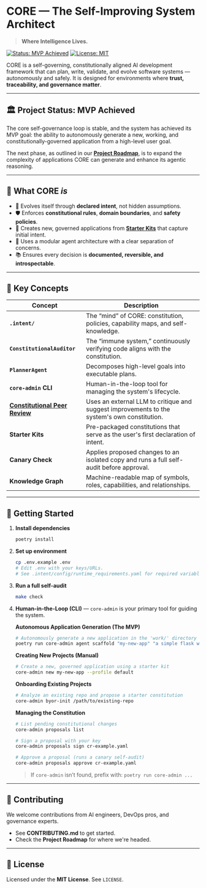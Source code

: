 # CORE — The Self-Improving System Architect

> **Where Intelligence Lives.**

[![Status: MVP Achieved](https://img.shields.io/badge/status-MVP%20achieved-brightgreen.svg)](#-project-status)
[![License: MIT](https://img.shields.io/badge/License-MIT-yellow.svg)](LICENSE)

CORE is a self-governing, constitutionally aligned AI development framework that can plan, write, validate, and evolve software systems — autonomously and safely. It is designed for environments where **trust, traceability, and governance matter**.

---

## 🏛️ Project Status: MVP Achieved

The core self-governance loop is stable, and the system has achieved its MVP goal: the ability to autonomously generate a new, working, and constitutionally-governed application from a high-level user goal.

The next phase, as outlined in our **[Project Roadmap](docs/04_ROADMAP.md)**, is to expand the complexity of applications CORE can generate and enhance its agentic reasoning.

---

## 🧠 What CORE *is*

* 🧾 Evolves itself through **declared intent**, not hidden assumptions.
* 🛡️ Enforces **constitutional rules**, **domain boundaries**, and **safety policies**.
* 🌱 Creates new, governed applications from **[Starter Kits](docs/06_STARTER_KITS.md)** that capture initial intent.
* 🧩 Uses a modular agent architecture with a clear separation of concerns.
* 📚 Ensures every decision is **documented, reversible, and introspectable**.

---

## 🦮 Key Concepts

| Concept                                                                 | Description                                                                                 |
| ----------------------------------------------------------------------- | ------------------------------------------------------------------------------------------- |
| **`.intent/`**                                                          | The “mind” of CORE: constitution, policies, capability maps, and self-knowledge.            |
| **`ConstitutionalAuditor`**                                             | The “immune system,” continuously verifying code aligns with the constitution.              |
| **`PlannerAgent`**                                                      | Decomposes high-level goals into executable plans.                                          |
| **`core-admin` CLI**                                                    | Human-in-the-loop tool for managing the system's lifecycle.                                 |
| **[Constitutional Peer Review](docs/07_CONSTITUTIONAL_PEER_REVIEW.md)** | Uses an external LLM to critique and suggest improvements to the system's own constitution. |
| **Starter Kits**                                                        | Pre-packaged constitutions that serve as the user's first declaration of intent.            |
| **Canary Check**                                                        | Applies proposed changes to an isolated copy and runs a full self-audit before approval.    |
| **Knowledge Graph**                                                     | Machine-readable map of symbols, roles, capabilities, and relationships.                    |

---

## 🚀 Getting Started

1. **Install dependencies**

   ```bash
   poetry install
   ```

2. **Set up environment**

   ```bash
   cp .env.example .env
   # Edit .env with your keys/URLs.
   # See .intent/config/runtime_requirements.yaml for required variables.
   ```

3. **Run a full self-audit**

   ```bash
   make check
   ```

4. **Human-in-the-Loop (CLI)** — `core-admin` is your primary tool for guiding the system.

   **Autonomous Application Generation (The MVP)**

   ```bash
   # Autonomously generate a new application in the 'work/' directory
   poetry run core-admin agent scaffold "my-new-app" "a simple flask web server"
   ```

   **Creating New Projects (Manual)**

   ```bash
   # Create a new, governed application using a starter kit
   core-admin new my-new-app --profile default
   ```

   **Onboarding Existing Projects**

   ```bash
   # Analyze an existing repo and propose a starter constitution
   core-admin byor-init /path/to/existing-repo
   ```

   **Managing the Constitution**

   ```bash
   # List pending constitutional changes
   core-admin proposals list

   # Sign a proposal with your key
   core-admin proposals sign cr-example.yaml

   # Approve a proposal (runs a canary self-audit)
   core-admin proposals approve cr-example.yaml
   ```

   > If `core-admin` isn’t found, prefix with: `poetry run core-admin ...`

---

## 🌱 Contributing

We welcome contributions from AI engineers, DevOps pros, and governance experts.

* See **CONTRIBUTING.md** to get started.
* Check the **Project Roadmap** for where we're headed.

---

## 📄 License

Licensed under the **MIT License**. See `LICENSE`.